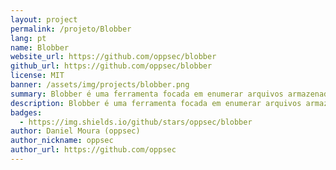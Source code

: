 ```yaml
---
layout: project
permalink: /projeto/Blobber
lang: pt
name: Blobber
website_url: https://github.com/oppsec/blobber
github_url: https://github.com/oppsec/blobber
license: MIT
banner: /assets/img/projects/blobber.png
summary: Blobber é uma ferramenta focada em enumerar arquivos armazenados em um Serviço de Armazenamento de Blobs do Azure com acesso anônimo habilitado.
description: Blobber é uma ferramenta focada em enumerar arquivos armazenados em um Serviço de Armazenamento de Blobs do Azure com acesso anônimo habilitado.
badges:
  - https://img.shields.io/github/stars/oppsec/blobber
author: Daniel Moura (oppsec)
author_nickname: oppsec
author_url: https://github.com/oppsec
---
```

